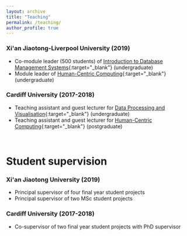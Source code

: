 ```yaml
---
layout: archive
title: "Teaching"
permalink: /teaching/
author_profile: true
---
```


### Xi'an Jiaotong-Liverpool University (2019) <br />
* Co-module leader (500 students) of [Introduction to Database Management Systems](http://modules.xjtlu.edu.cn/mod?mod_code=CPT103){:target="_blank"} (undergraduate)
* Module leader of [Human-Centric Computing](http://modules.xjtlu.edu.cn/MOD_CAT.aspx?mod_code=CSE214){:target="_blank"} (undergraduate)

### Cardiff University (2017-2018) <br />
* Teaching assistant and guest lecturer for [Data Processing and Visualisation](https://data.cardiff.ac.uk/legacy/grails/module/CM2105/18A.html){:target="_blank"} (undergraduate)
* Teaching assistant and guest lecturer for [Human-Centric Computing](https://data.cardiff.ac.uk/legacy/grails/module/CMT206/20A.html){:target="_blank"} (postgraduate) <br />
<br />

Student supervision
=====

### Xi'an Jiaotong University (2019) <br />
* Principal supervisor of four final year student projects
* Principal supervisor of two MSc student projects

### Cardiff University (2017-2018) <br />
* Co-supervisor of two final year student projects with PhD supervisor

